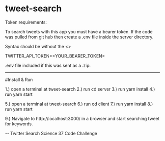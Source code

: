 # tweet-search

Token requirements:

To search tweets with this app you must have a bearer token.
If the code was pulled from git hub then create a .env file inside the  server directory.

Syntax should be without the <>

TWITTER_API_TOKEN=<YOUR_BEARER_TOKEN>

.env file included if this was sent as a .zip.

---
#Install & Run

1.) open a terminal at tweet-search
2.) run cd server
3.) run yarn install
4.) run yarn start

5.) open a terminal at tweet-search
6.) run cd client
7.) run yarn install
8.) run yarn start

9.) Navigate to http://localhost:3000/ in a browser and start searching tweet for keywords.

--
Twitter Search Science 37 Code Challenge
